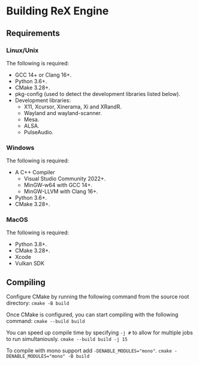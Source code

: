 # Building ReX Engine
## Requirements
### Linux/Unix
The following is required:
- GCC 14+ or Clang 16+.
- Python 3.6+.
- CMake 3.28+.
- pkg-config (used to detect the development libraries listed below).
- Development libraries:
	- X11, Xcursor, Xinerama, Xi and XRandR.
	- Wayland and wayland-scanner.
	- Mesa.
	- ALSA.
	- PulseAudio.

### Windows
The following is required:
- A C++ Compiler
	- Visual Studio Community 2022+.
	- MinGW-w64 with GCC 14+.
	- MinGW-LLVM with Clang 16+.
- Python 3.6+.
- CMake 3.28+.

### MacOS
The following is required:
- Python 3.8+.
- CMake 3.28+.
- Xcode
- Vulkan SDK

## Compiling
Configure CMake by running the following command from the source root directory:
`cmake -B build`

Once CMake is configured, you can start compiling with the following command:
`cmake --build build`

You can speed up compile time by specifying `-j #` to allow for multiple jobs to run simultaniously.
`cmake --build build -j 15`

To compile with mono support add `-DENABLE_MODULES="mono"`.
`cmake -DENABLE_MODULES="mono" -B build`
